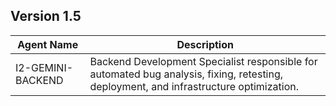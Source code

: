 ## Version 1.5

| Agent Name | Description |
|---|---|
| I2-GEMINI-BACKEND | Backend Development Specialist responsible for automated bug analysis, fixing, retesting, deployment, and infrastructure optimization. |